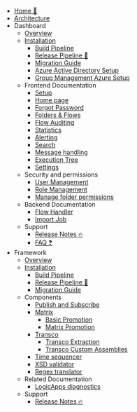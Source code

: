 <!-- markdownlint-disable -->

* [Home :house_with_garden:](/)
* [Architecture](/architecture/architecture-diagram.md)
* Dashboard
  * [Overview](/dashboard/dashboard.md)
  * [Installation](/dashboard/installation/dashboard-installation.md)
    * [Build Pipeline](/dashboard/installation/dashboard-buildpipeline.md)
    * [Release Pipeline :rocket:](/dashboard/installation/dashboard-releasepipeline.md)
    * [Migration Guide](/dashboard/installation/dashboard-migration.md)
    * [Azure Active Directory Setup](/dashboard/azureADSetup.md)
    * [Group Management Azure Setup](/dashboard/groupmanagement.md)
  * Frontend Documentation
    * [Setup](/dashboard/setup.md)
    * [Home page](/dashboard/home.md)
    * [Forgot Password](/dashboard/forgotpassword.md)
    * [Folders & Flows](/dashboard/foldersflows.md)
    * [Flow Auditing](/dashboard/flowauditing.md)
    * [Statistics](/dashboard/stats.md)
    * [Alerting](/dashboard/alerting.md)
    * [Search](/dashboard/search.md)
    * [Message handling](/dashboard/messagehandling.md)
    * [Execution Tree](/dashboard/executiontree.md)
    * [Settings](/dashboard/settings.md)
  * Security and permissions
    * [User Management](/dashboard/usermanagement.md) 
    * [Role Management](/dashboard/role-management.md) 
    * [Manage folder permissions](/dashboard/foldermanagement.md) 
  * Backend Documentation
    * [Flow Handler](/dashboard/flowhandler.md)
    * [Import Job](/dashboard/importjob.md)
  * Support
    * [Release Notes :fire:](https://github.com/invictus-integration/docs-ifa/releases)
    * [FAQ :question:](/dashboard/support/faq.md)
* Framework
  * [Overview](/framework/framework.md)
  * [Installation](/framework/installation/framework-installation.md)
    * [Build Pipeline](/framework/installation/framework-buildpipeline.md)
    * [Release Pipeline :rocket:](/framework/installation/framework-releasepipeline.md)
    * [Migration Guide](/framework/installation/framework-migration.md)
  * Components
    * [Publish and Subscribe](/framework/components/pubsub.md)
    * [Matrix](/framework/components/matrix.md)
      * [Basic Promotion](/framework/components/matrix-basic.md)
      * [Matrix Promotion](/framework/components/matrix-promote.md)
    * [Transco](/framework/components/transco.md)
      * [Transco Extraction](/framework/components/transco-extraction.md)
      * [Transco Custom Assemblies](/framework/components/transco-assemblies.md)
    * [Time sequencer](/framework/components/timesequencer.md)
    * [XSD validator](/framework/components/xsd-validator.md)
    * [Regex translator](/framework/components/regextranslation.md)
  * Related Documentation
    * [LogicApps diagnostics](/framework/logicappsdiagnostics.md) 
  * Support
    * [Release Notes :fire:](https://github.com/invictus-integration/docs-ifa/releases)
